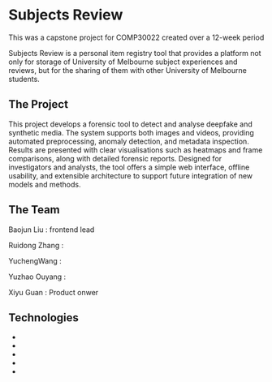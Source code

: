# Subjects Review

This was a capstone project for COMP30022 created over a 12-week period

Subjects Review is a personal item registry tool that provides a platform not only for storage of University of Melbourne subject experiences and reviews, but for the sharing of them with other University of Melbourne students.

## The Project

This project develops a forensic tool to detect and analyse deepfake and synthetic media. The system supports both images and videos, providing automated preprocessing, anomaly detection, and metadata inspection. Results are presented with clear visualisations such as heatmaps and frame comparisons, along with detailed forensic reports. Designed for investigators and analysts, the tool offers a simple web interface, offline usability, and extensible architecture to support future integration of new models and methods.

## The Team

Baojun Liu : frontend lead

Ruidong Zhang : 

YuchengWang : 

Yuzhao Ouyang : 

Xiyu Guan : Product onwer

## Technologies

- 
- 
- 
- 
- 
